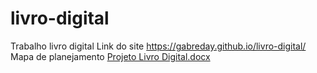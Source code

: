 # livro-digital
Trabalho livro digital
Link do site https://gabreday.github.io/livro-digital/
Mapa de  planejamento  [Projeto Livro Digital.docx](https://github.com/Gabreday/livro-digital/files/7240031/Projeto.Livro.Digital.docx)
